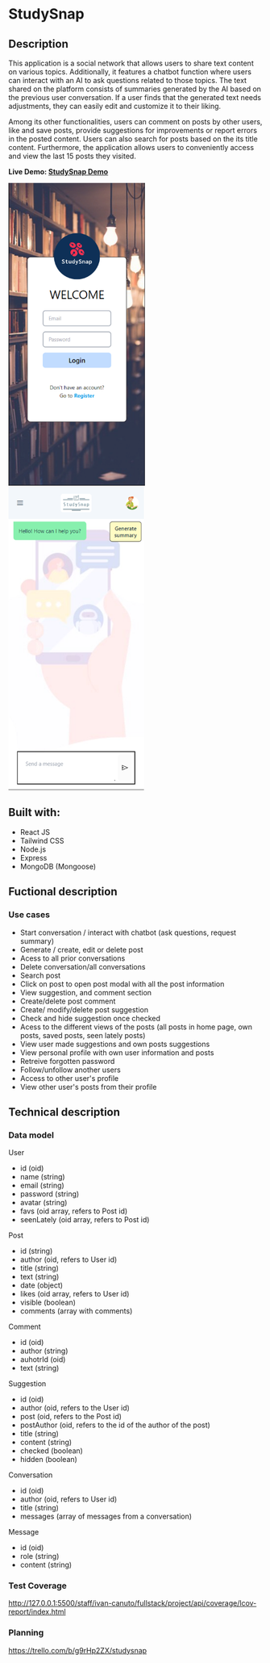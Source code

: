 # StudySnap

## Description

This application is a social network that allows users to share text content on various topics. Additionally, it features a chatbot function where users can interact with an AI to ask questions related to those topics. The text shared on the platform consists of summaries generated by the AI based on the previous user conversation. If a user finds that the generated text needs adjustments, they can easily edit and customize it to their liking.

Among its other functionalities, users can comment on posts by other users, like and save posts, provide suggestions for improvements or report errors in the posted content. Users can also search for posts based on the its title content. Furthermore, the application allows users to conveniently access and view the last 15 posts they visited.

**Live Demo: [StudySnap Demo](https://studysnap.netlify.app)**

<img src="./images/StudySnap1.PNG" alt="StudySnap1" height="600"/>
<img src="./images/StudySnap2.PNG" alt="StudySnap2" height="600"/>

## Built with:
- React JS
- Tailwind CSS
- Node.js
- Express
- MongoDB (Mongoose)

## Fuctional description

### Use cases
- Start conversation / interact with chatbot (ask questions, request summary)
- Generate / create, edit or delete post
- Acess to all prior conversations
- Delete conversation/all conversations
- Search post
- Click on post to open post modal with all the post information
- View suggestion, and comment section
- Create/delete post comment
- Create/ modify/delete post suggestion
- Check and hide suggestion once checked
- Acess to the different views of the posts (all posts in home page, own posts, saved posts, seen lately posts)
- View user made suggestions and own posts suggestions
- View personal profile with own user information and posts
- Retreive forgotten password
- Follow/unfollow another users
- Access to other user's profile
- View other user's posts from their profile

## Technical description

### Data model

User
- id (oid)
- name (string)
- email (string)
- password (string)
- avatar (string)
- favs (oid array, refers to Post id)
- seenLately (oid array, refers to Post id)

Post
- id (string)
- author (oid, refers to User id)
- title (string)
- text (string)
- date (object)
- likes (oid array, refers to User id)
- visible (boolean)
- comments (array with comments)

Comment
- id (oid)
- author (string)
- auhotrId (oid)
- text (string)

Suggestion
- id (oid)
- author (oid, refers to the User id)
- post (oid, refers to the Post id)
- postAuthor (oid, refers to the id of the author of the post)
- title (string)
- content (string)
- checked (boolean)
- hidden (boolean)

Conversation
- id (oid)
- author (oid, refers to User id)
- title (string)
- messages (array of messages from a conversation)

Message
- id (oid)
- role (string)
- content (string)


### Test Coverage

http://127.0.0.1:5500/staff/ivan-canuto/fullstack/project/api/coverage/lcov-report/index.html

### Planning

https://trello.com/b/g9rHp2ZX/studysnap